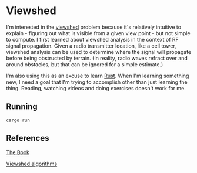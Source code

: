 # Viewshed

I'm interested in the [viewshed](https://en.wikipedia.org/wiki/Viewshed_analysis) problem because it's relatively intuitive to explain - figuring out what is visible from a given view point - but not simple to compute. I first learned about viewshed analysis in the context of RF signal propagation. Given a radio transmitter location, like a cell tower, viewshed analysis can be used to determine where the signal will propagate before being obstructed by terrain. (In reality, radio waves refract over and around obstacles, but that can be ignored for a simple estimate.)

I'm also using this as an excuse to learn [Rust](https://www.rust-lang.org/). When I'm learning something new, I need a goal that I'm trying to accomplish other than just learning the thing. Reading, watching videos and doing exercises doesn't work for me.

## Running

    cargo run

## References

[The Book](https://doc.rust-lang.org/book/title-page.html)

[Viewshed algorithms](https://digitalcommons.usf.edu/cgi/viewcontent.cgi?article=9677&context=etd)
